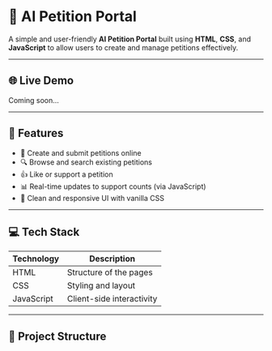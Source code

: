 # 🧠 AI Petition Portal

A simple and user-friendly **AI Petition Portal** built using **HTML**, **CSS**, and **JavaScript** to allow users to create and manage petitions effectively.

---

## 🌐 Live Demo

Coming soon...

---

## 🚀 Features

- 📝 Create and submit petitions online  
- 🔍 Browse and search existing petitions  
- 👍 Like or support a petition  
- 📊 Real-time updates to support counts (via JavaScript)  
- 🎨 Clean and responsive UI with vanilla CSS  

---

## 💻 Tech Stack

| Technology | Description                |
|------------|----------------------------|
| HTML       | Structure of the pages     |
| CSS        | Styling and layout         |
| JavaScript | Client-side interactivity  |

---

## 📁 Project Structure

